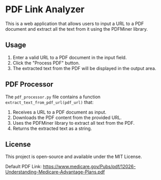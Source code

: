 # PDF Link Analyzer

This is a web application that allows users to input a URL to a PDF document and extract all the text from it using the PDFMiner library.

## Usage

1. Enter a valid URL to a PDF document in the input field.
2. Click the "Process PDF" button.
3. The extracted text from the PDF will be displayed in the output area.

## PDF Processor

The `pdf_processor.py` file contains a function `extract_text_from_pdf_url(pdf_url)` that:

1. Receives a URL to a PDF document as input.
2. Downloads the PDF content from the provided URL.
3. Uses the PDFMiner library to extract all text from the PDF.
4. Returns the extracted text as a string.

## License

This project is open-source and available under the MIT License.

Default PDF Link: https://www.medicare.gov/Pubs/pdf/12026-Understanding-Medicare-Advantage-Plans.pdf